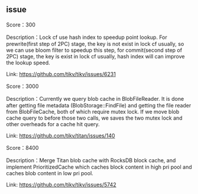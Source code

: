 

## issue

Score：300

Description：Lock cf use hash index to speedup point lookup. For prewrite(first step of 2PC) stage, the key is not exist in lock cf usually, so we can use bloom filter to speedup this step, for commit(second step of 2PC) stage, the key is exist in lock cf usually, hash index will can improve the lookup speed.

Link: https://github.com/tikv/tikv/issues/6231





Score：3000

Description：Currently we query blob cache in BlobFileReader. It is done after getting file metadata (BlobStorage::FindFile) and getting the file reader from BlobFileCache, both of which require mutex lock. If we move blob cache query to before those two calls, we saves the two mutex lock and other overheads for a cache hit query.

Link: https://github.com/tikv/titan/issues/140





Score：8400

Description：Merge Titan blob cache with RocksDB block cache, and implement PrioritizedCache which caches block content in high pri pool and caches blob content in low pri pool.

Link: https://github.com/tikv/tikv/issues/5742







